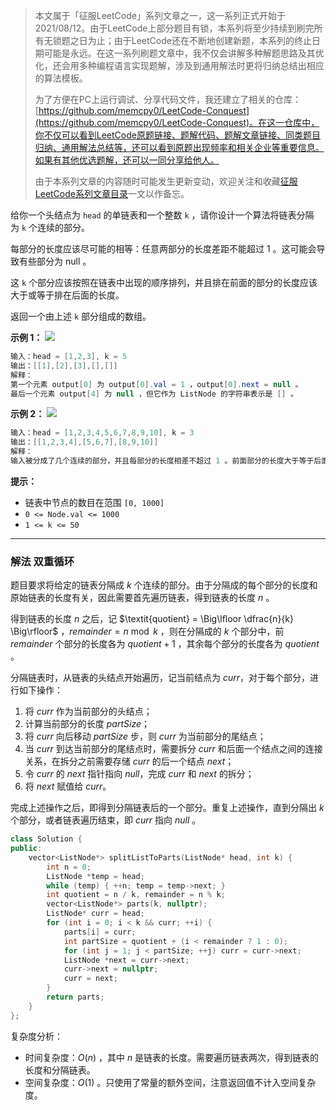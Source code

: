 > 本文属于「征服LeetCode」系列文章之一，这一系列正式开始于2021/08/12。由于LeetCode上部分题目有锁，本系列将至少持续到刷完所有无锁题之日为止；由于LeetCode还在不断地创建新题，本系列的终止日期可能是永远。在这一系列刷题文章中，我不仅会讲解多种解题思路及其优化，还会用多种编程语言实现题解，涉及到通用解法时更将归纳总结出相应的算法模板。
> <b></b>
> 
> 为了方便在PC上运行调试、分享代码文件，我还建立了相关的仓库：[https://github.com/memcpy0/LeetCode-Conquest](https://github.com/memcpy0/LeetCode-Conquest)。在这一仓库中，你不仅可以看到LeetCode原题链接、题解代码、题解文章链接、同类题目归纳、通用解法总结等，还可以看到原题出现频率和相关企业等重要信息。如果有其他优选题解，还可以一同分享给他人。
> <b></b>
> 
> 由于本系列文章的内容随时可能发生更新变动，欢迎关注和收藏[征服LeetCode系列文章目录](https://memcpy0.blog.csdn.net/article/details/119656559)一文以作备忘。

给你一个头结点为 `head` 的单链表和一个整数 `k` ，请你设计一个算法将链表分隔为 `k` 个连续的部分。

每部分的长度应该尽可能的相等：任意两部分的长度差距不能超过 1 。这可能会导致有些部分为 null 。

这 `k` 个部分应该按照在链表中出现的顺序排列，并且排在前面的部分的长度应该大于或等于排在后面的长度。

返回一个由上述 `k` 部分组成的数组。

**示例 1：**
![](https://assets.leetcode.com/uploads/2021/06/13/split1-lc.jpg)

```java
输入：head = [1,2,3], k = 5
输出：[[1],[2],[3],[],[]]
解释：
第一个元素 output[0] 为 output[0].val = 1 ，output[0].next = null 。
最后一个元素 output[4] 为 null ，但它作为 ListNode 的字符串表示是 [] 。
```
**示例 2：**
![](https://assets.leetcode.com/uploads/2021/06/13/split2-lc.jpg)

```java
输入：head = [1,2,3,4,5,6,7,8,9,10], k = 3
输出：[[1,2,3,4],[5,6,7],[8,9,10]]
解释：
输入被分成了几个连续的部分，并且每部分的长度相差不超过 1 。前面部分的长度大于等于后面部分的长度。
```
**提示：**
- 链表中节点的数目在范围 `[0, 1000]`
- `0 <= Node.val <= 1000`
- `1 <= k <= 50`

---
### 解法 双重循环
题目要求将给定的链表分隔成 $k$ 个连续的部分。由于分隔成的每个部分的长度和原始链表的长度有关，因此需要首先遍历链表，得到链表的长度 $n$ 。

得到链表的长度 $n$ 之后，记 $\textit{quotient} = \Big\lfloor \dfrac{n}{k} \Big\rfloor$ ，$\textit{remainder} = n \bmod k$ ，则在分隔成的 $k$ 个部分中，前 $remainder$ 个部分的长度各为 $quotient+1$ ，其余每个部分的长度各为 $\textit{quotient}$ 。

分隔链表时，从链表的头结点开始遍历，记当前结点为 $curr$，对于每个部分，进行如下操作：
1. 将 $curr$ 作为当前部分的头结点；
2. 计算当前部分的长度 $partSize$；
3. 将 $curr$ 向后移动 $partSize$ 步，则 $curr$ 为当前部分的尾结点；
4. 当 $curr$ 到达当前部分的尾结点时，需要拆分 $curr$ 和后面一个结点之间的连接关系，在拆分之前需要存储 $curr$ 的后一个结点 $next$；
5. 令 $curr$ 的 $next$ 指针指向 $null$，完成 $curr$ 和 $next$ 的拆分；
6. 将 $next$ 赋值给 $curr$。

完成上述操作之后，即得到分隔链表后的一个部分。重复上述操作，直到分隔出 $k$ 个部分，或者链表遍历结束，即 $curr$ 指向 $null$ 。
```cpp
class Solution {
public:
    vector<ListNode*> splitListToParts(ListNode* head, int k) {
        int n = 0;
        ListNode *temp = head;
        while (temp) { ++n; temp = temp->next; }
        int quotient = n / k, remainder = n % k;
        vector<ListNode*> parts(k, nullptr);
        ListNode* curr = head;
        for (int i = 0; i < k && curr; ++i) {
            parts[i] = curr;
            int partSize = quotient + (i < remainder ? 1 : 0);
            for (int j = 1; j < partSize; ++j) curr = curr->next;
            ListNode *next = curr->next;
            curr->next = nullptr;
            curr = next;
        }
        return parts;
    }
};
```
复杂度分析：
- 时间复杂度：$O(n)$ ，其中 $n$ 是链表的长度。需要遍历链表两次，得到链表的长度和分隔链表。
- 空间复杂度：$O(1)$ 。只使用了常量的额外空间，注意返回值不计入空间复杂度。